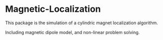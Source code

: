 # Magnetic-Localization
This package is the simulation of a cylindric magnet localization algorithm. 

Including magnetic dipole model, and non-linear problem solving.

